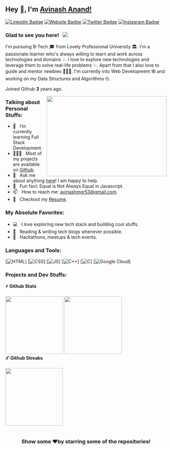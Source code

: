 ## Hey 👋, I'm [Avinash Anand!](https://github.com/A-anand4866)

[![Linkedin Badge](https://img.shields.io/badge/-LinkedIn-0e76a8?style=flat-square&logo=Linkedin&logoColor=white)](https://www.linkedin.com/in/avinash-anand02)
[![Website Badge](https://img.shields.io/badge/Website-3b5998?style=flat-square&logo=google-chrome&logoColor=white)](https://avinash02.netlify.app/)
[![Twitter Badge](https://img.shields.io/badge/-Twitter-00acee?style=flat-square&logo=Twitter&logoColor=white)](https://twitter.com/Avinash52870643)
[![Instagram Badge](https://img.shields.io/badge/-Instagram-e4405f?style=flat-square&logo=Instagram&logoColor=white)](https://www.instagram.com/avinash_anand.02/)

### Glad to see you here! &nbsp; ![](https://visitor-badge.glitch.me/badge?page_id=A-anand4866.A-anand4866&style=flat-square&color=0088cc)

I'm pursuing B-Tech 🎓 from Lovely Professional University 🏛. I'm a passionate learner who's always willing to learn and work across technologies and domains 💡. I love to explore new technologies and leverage them to solve real-life problems ✨. Apart from that I also love to guide and mentor newbies 👨🏻‍💻. I'm currently into Web Development 🕸️ and working on my Data Structures and Algorithms 🤓.

Joined Github **3** years ago.

<img align="right" height="250" width="375" alt="" src="https://raw.githubusercontent.com/iampavangandhi/iampavangandhi/master/gifs/coder.gif" />

### Talking about Personal Stuffs:

- 🚀 &nbsp; I’m currently learning Full Stack Development.
- 👨🏻‍💻 &nbsp; Most of my projects are available on [Github](https://github.com/A-anand4866).
- 💬 &nbsp; Ask me about anything [here](https://www.linkedin.com/in/avinash-anand02/)! I am happy to help.
- 👾 &nbsp; Fun fact: Equal is Not Always Equal in Javascript.
- 📫 &nbsp; How to reach me: avinashmgr53@gmail.com.
- 📝 &nbsp; Checkout my [Resume](https://github.com/A-anand4866/-portfolio-Avinash-Anand/blob/main/assests/Resume-Avinash%20Anand.pdf).

### My Absolute Favorites:

- 💻 &nbsp; I love exploring new tech stack and building cool stuffs.
- 📰 &nbsp; Reading & writing tech blogs whenever possible.
- 🍕 &nbsp; Hackathons, meetups & tech events.

### Languages and Tools:

[![HTML](https://img.shields.io/badge/html5%20-%23E34F26.svg?&style=for-the-badge&logo=html5&logoColor=white)]
[![CSS](https://img.shields.io/badge/css3%20-%231572B6.svg?&style=for-the-badge&logo=css3&logoColor=white)]
[![JS](https://img.shields.io/badge/javascript%20-%23323330.svg?&style=for-the-badge&logo=javascript&logoColor=%23F7DF1E)]
[<img alt="C++" src="https://img.shields.io/badge/c++-%2300599C.svg?&style=for-the-badge&logo=c%2B%2B&ogoColor=white" />]
[<img alt="C" src="https://img.shields.io/badge/c-%2300599C.svg?&style=for-the-badge&logo=c&logoColor=white" />]
[<img alt="Google Cloud" src="https://img.shields.io/badge/Google_Cloud-4285F4?style=for-the-badge&logo=google-cloud&logoColor=white" />]

### Projects and Dev Stuffs:

	
  <summary><b>⚡ Github Stats</b></summary>

  <br />
  <img height="180em" src="https://github-readme-stats.vercel.app/api?username=A-anand4866&show_icons=true&hide_border=true&&count_private=true&include_all_commits=true" />
  <img height="180em" src="https://github-readme-stats.vercel.app/api/top-langs/?username=A-anand4866&exclude_repo=KNN-Image-Classification&show_icons=true&hide_border=true&layout=compact&langs_count=8"/>


  <summary><b>☄️ Github Streaks</b></summary>

  <br />
  <img height="180em" src="https://github-readme-streak-stats.herokuapp.com/?user=A-anand4866&hide_border=true" />

<!--
  <summary><b>🧑‍🚀 Open Source Projects</b></summary>

  <br />
  <table>
    <thead align="center">
      <tr border: none;>
        <td><b>💻 Projects</b></td>
        <td><b>🌟 Stars</b></td>
        <td><b>🍴 Forks</b></td>
        <td><b>🐛 Issues</b></td>
        <td><b>🔔 Pull Requests</b></td>
        <td><b>👨‍💻 Language</b></td>
      </tr>
    </thead>
    <tbody>
      <tr>
	      <td><a href="https://github.com/A-anand4866/Gitwar"><b>🚀 Gitwar</b></a></td>
        <td><img alt="Stars" src="https://img.shields.io/github/stars/A-anand4866/Gitwar?style=flat-square&labelColor=343b41"/></td>
        <td><img alt="Forks" src="https://img.shields.io/github/forks/A-anand4866/Gitwar?style=flat-square&labelColor=343b41"/></td>
        <td><img alt="Issues" src="https://img.shields.io/github/issues/A-anand4866/Gitwar?style=flat-square"/></td>
        <td><img alt="Pull Requests" src="https://img.shields.io/github/issues-pr/A-anand4866/Gitwar?style=flat-square"/></td>
        <td><img alt="Language" src="https://img.shields.io/github/languages/top/A-anand4866/Gitwar?style=flat-square"/></td>
      </tr>
      <tr>
	      <td><a href="https://github.com/A-anand4866/TradeByte"><b>💸 TradeByte</b></a></td>
        <td><img alt="Stars" src="https://img.shields.io/github/stars/A-anand4866/TradeByte?style=flat-square&labelColor=343b41"/></td>
        <td><img alt="Forks" src="https://img.shields.io/github/forks/A-anand4866/TradeByte?style=flat-square&labelColor=343b41"/></td>
        <td><img alt="Issues" src="https://img.shields.io/github/issues/A-anand4866/TradeByte?style=flat-square"/></td>
        <td><img alt="Pull Requests" src="https://img.shields.io/github/issues-pr/A-anand4866/TradeByte?style=flat-square"/></td>
        <td><img alt="Language" src="https://img.shields.io/github/languages/top/A-anand4866/TradeByte?label=javascript&style=flat-square"/></td>
      </tr>
      <tr>
	      <td><a href="https://github.com/A-anand4866/TheNodeCourse"><b>👨🏻‍💻 TheNodeCourse</b></a></td>
        <td><img alt="Stars" src="https://img.shields.io/github/stars/A-anand4866/TheNodeCourse?style=flat-square&labelColor=343b41"/></td>
        <td><img alt="Forks" src="https://img.shields.io/github/forks/A-anand4866/TheNodeCourse?style=flat-square&labelColor=343b41"/></td>
        <td><img alt="Issues" src="https://img.shields.io/github/issues/A-anand4866/TheNodeCourse?style=flat-square"/></td>
        <td><img alt="Pull Requests" src="https://img.shields.io/github/issues-pr/A-anand4866/TheNodeCourse?style=flat-square"/></td>
        <td><img alt="Language" src="https://img.shields.io/github/languages/top/A-anand4866/TheNodeCourse?style=flat-square"/></td> 
      </tr>
      <tr>
	      <td><a href="https://github.com/A-anand4866/A-anand4866"><b>🤓 A-anand4866</b></a></td>
        <td><img alt="Stars" src="https://img.shields.io/github/stars/A-anand4866/A-anand4866?style=flat-square&labelColor=343b41"/></td>
        <td><img alt="Forks" src="https://img.shields.io/github/forks/A-anand4866/A-anand4866?style=flat-square&labelColor=343b41"/></td>
        <td><img alt="Issues" src="https://img.shields.io/github/issues/A-anand4866/A-anand4866?style=flat-square"/></td>
        <td><img alt="Pull Requests" src="https://img.shields.io/github/issues-pr/A-anand4866/A-anand4866?style=flat-square"/></td>
        <td><img alt="Language" src="https://img.shields.io/badge/markdown-100%25-blue?style=flat-square"/></td> 
      </tr>
    </tbody>
  </table>
  <br /> -->
#

<div align="center">

### Show some ❤️by starring some of the repositories!

</div>
